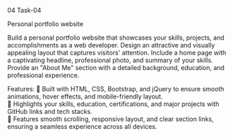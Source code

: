 04
Task-04

Personal portfolio website

Build a personal portfolio website
that showcases your skills, projects,
and accomplishments as a web
developer. Design an attractive and
visually appealing layout that
captures visitors' attention. Include a
home page with a captivating
headline, professional photo, and
summary of your skills. Provide an
"About Me" section with a detailed
background, education, and
professional experience.

Features: 
🧩 Built with HTML, CSS, Bootstrap, and jQuery to ensure smooth animations, hover effects, and mobile-friendly layout. <br>
🌟 Highlights your skills, education, certifications, and major projects with GitHub links and tech stacks. <br>
📱 Features smooth scrolling, responsive layout, and clear section links, ensuring a seamless experience across all devices.